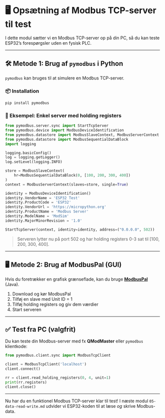 # 🖥️ Opsætning af Modbus TCP-server til test

I dette modul sætter vi en Modbus TCP-server op på din PC, så du kan teste ESP32’s forespørgsler uden en fysisk PLC.

---

## 🛠️ Metode 1: Brug af `pymodbus` i Python
`pymodbus` kan bruges til at simulere en Modbus TCP-server.

### 📦 Installation
```bash
pip install pymodbus
```

### 📄 Eksempel: Enkel server med holding registers
```python
from pymodbus.server.sync import StartTcpServer
from pymodbus.device import ModbusDeviceIdentification
from pymodbus.datastore import ModbusSlaveContext, ModbusServerContext
from pymodbus.datastore import ModbusSequentialDataBlock
import logging

logging.basicConfig()
log = logging.getLogger()
log.setLevel(logging.INFO)

store = ModbusSlaveContext(
    hr=ModbusSequentialDataBlock(0, [100, 200, 300, 400])
)
context = ModbusServerContext(slaves=store, single=True)

identity = ModbusDeviceIdentification()
identity.VendorName = 'ESP32 Test'
identity.ProductCode = 'ESP32'
identity.VendorUrl = 'https://micropython.org'
identity.ProductName = 'Modbus Server'
identity.ModelName = 'ModSim'
identity.MajorMinorRevision = '1.0'

StartTcpServer(context, identity=identity, address=("0.0.0.0", 502))
```
> Serveren lytter nu på port 502 og har holding registers 0-3 sat til [100, 200, 300, 400].

---

## 🖥️ Metode 2: Brug af ModbusPal (GUI)
Hvis du foretrækker en grafisk grænseflade, kan du bruge **[ModbusPal](https://sourceforge.net/projects/modbuspal/)** (Java).

1. Download og kør ModbusPal
2. Tilføj en slave med Unit ID = 1
3. Tilføj holding registers og giv dem værdier
4. Start serveren

---

## ✅ Test fra PC (valgfrit)
Du kan teste din Modbus-server med fx **QModMaster** eller `pymodbus` klientkode:
```python
from pymodbus.client.sync import ModbusTcpClient

client = ModbusTcpClient('localhost')
client.connect()

rr = client.read_holding_registers(0, 4, unit=1)
print(rr.registers)
client.close()
```

---

Nu har du en funktionel Modbus TCP-server klar til test!
I næste modul `05-data-read-write.md` udvider vi ESP32-koden til at læse *og* skrive Modbus-data.

